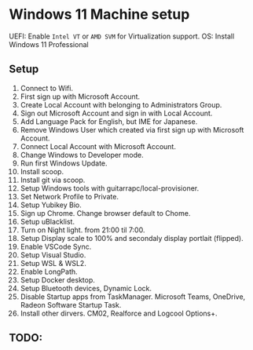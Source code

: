 # Windows 11 Machine setup

UEFI: Enable `Intel VT` or `AMD SVM` for Virtualization support.
OS: Install Windows 11 Professional

## Setup

1. Connect to Wifi.
2. First sign up with Microsoft Account.
3. Create Local Account with belonging to Administrators Group.
4. Sign out Microsoft Account and sign in with Local Account.
5. Add Language Pack for English, but IME for Japanese.
6. Remove Windows User which created via first sign up with Microsoft Account.
7. Connect Local Account with Microsoft Account.
8. Change Windows to Developer mode.
9. Run first Windows Update.
10. Install scoop.
11. Install git via scoop.
12. Setup Windows tools with guitarrapc/local-provisioner.
13. Set Network Profile to Private.
14. Setup Yubikey Bio.
15. Sign up Chrome. Change browser default to Chome.
16. Setup uBlacklist.
17. Turn on Night light. from 21:00 til 7:00.
18. Setup Display scale to 100% and secondaly display portlait (flipped).
19. Enable VSCode Sync.
20. Setup Visual Studio.
21. Setup WSL & WSL2.
22. Enable LongPath.
23. Setup Docker desktop.
24. Setup Bluetooth devices, Dynamic Lock.
25. Disable Startup apps from TaskManager. Microsoft Teams, OneDrive, Radeon Software Startup Task.
26. Install other dirvers. CM02, Realforce and Logcool Options+.

## TODO:
